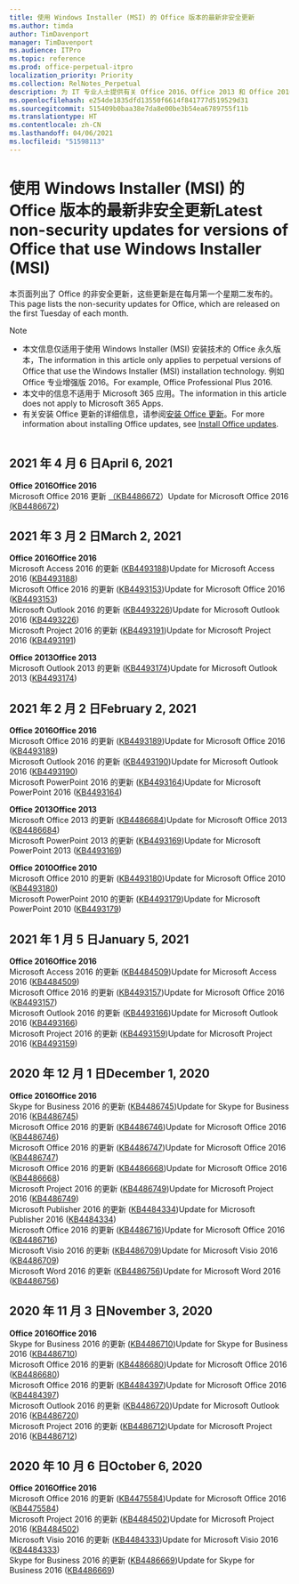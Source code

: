 ```yaml
---
title: 使用 Windows Installer (MSI) 的 Office 版本的最新非安全更新
ms.author: timda
author: TimDavenport
manager: TimDavenport
ms.audience: ITPro
ms.topic: reference
ms.prod: office-perpetual-itpro
localization_priority: Priority
ms.collection: RelNotes_Perpetual
description: 为 IT 专业人士提供有关 Office 2016、Office 2013 和 Office 2010 永久版本的最新非安全更新信息的链接
ms.openlocfilehash: e254de1835dfd13550f6614f841777d519529d31
ms.sourcegitcommit: 515409b0baa38e7da8e00be3b54ea6789755f11b
ms.translationtype: HT
ms.contentlocale: zh-CN
ms.lasthandoff: 04/06/2021
ms.locfileid: "51598113"
---
```

# <a name="latest-non-security-updates-for-versions-of-office-that-use-windows-installer-msi"></a><span data-ttu-id="c836f-103">使用 Windows Installer (MSI) 的 Office 版本的最新非安全更新</span><span class="sxs-lookup"><span data-stu-id="c836f-103">Latest non-security updates for versions of Office that use Windows Installer (MSI)</span></span>

<span data-ttu-id="c836f-104">本页面列出了 Office 的非安全更新，这些更新是在每月第一个星期二发布的。</span><span class="sxs-lookup"><span data-stu-id="c836f-104">This page lists the non-security updates for Office, which are released on the first Tuesday of each month.</span></span>

> [!NOTE]
> - <span data-ttu-id="c836f-105">本文信息仅适用于使用 Windows Installer (MSI) 安装技术的 Office 永久版本，</span><span class="sxs-lookup"><span data-stu-id="c836f-105">The information in this article only applies to perpetual versions of Office that use the Windows Installer (MSI) installation technology.</span></span> <span data-ttu-id="c836f-106">例如 Office 专业增强版 2016。</span><span class="sxs-lookup"><span data-stu-id="c836f-106">For example, Office Professional Plus 2016.</span></span>
> - <span data-ttu-id="c836f-107">本文中的信息不适用于 Microsoft 365 应用。</span><span class="sxs-lookup"><span data-stu-id="c836f-107">The information in this article does not apply to Microsoft 365 Apps.</span></span>
> - <span data-ttu-id="c836f-108">有关安装 Office 更新的详细信息，请参阅[安装 Office 更新](https://support.office.com/article/2ab296f3-7f03-43a2-8e50-46de917611c5)。</span><span class="sxs-lookup"><span data-stu-id="c836f-108">For more information about installing Office updates, see [Install Office updates](https://support.office.com/article/2ab296f3-7f03-43a2-8e50-46de917611c5).</span></span>
<br/><br/>


## <a name="april-6-2021"></a><span data-ttu-id="c836f-109">2021 年 4 月 6 日</span><span class="sxs-lookup"><span data-stu-id="c836f-109">April 6, 2021</span></span>
<span data-ttu-id="c836f-110">**Office 2016**</span><span class="sxs-lookup"><span data-stu-id="c836f-110">**Office 2016**</span></span><br/>
<span data-ttu-id="c836f-111">Microsoft Office 2016 更新 [（KB4486672](https://support.microsoft.com/help/4486672)）</span><span class="sxs-lookup"><span data-stu-id="c836f-111">Update for Microsoft Office 2016 [(KB4486672](https://support.microsoft.com/help/4486672))</span></span> </br> 

## <a name="march-2-2021"></a><span data-ttu-id="c836f-112">2021 年 3 月 2 日</span><span class="sxs-lookup"><span data-stu-id="c836f-112">March 2, 2021</span></span>
<span data-ttu-id="c836f-113">**Office 2016**</span><span class="sxs-lookup"><span data-stu-id="c836f-113">**Office 2016**</span></span><br/>
<span data-ttu-id="c836f-114">Microsoft Access 2016 的更新 ([KB4493188](https://support.microsoft.com/help/4493188))</span><span class="sxs-lookup"><span data-stu-id="c836f-114">Update for Microsoft Access 2016 ([KB4493188](https://support.microsoft.com/help/4493188))</span></span> </br> <span data-ttu-id="c836f-115">Microsoft Office 2016 的更新 ([KB4493153](https://support.microsoft.com/help/4493153))</span><span class="sxs-lookup"><span data-stu-id="c836f-115">Update for Microsoft Office 2016 ([KB4493153](https://support.microsoft.com/help/4493153))</span></span> </br> <span data-ttu-id="c836f-116">Microsoft Outlook 2016 的更新 ([KB4493226](https://support.microsoft.com/help/4493226))</span><span class="sxs-lookup"><span data-stu-id="c836f-116">Update for Microsoft Outlook 2016 ([KB4493226](https://support.microsoft.com/help/4493226))</span></span> </br> <span data-ttu-id="c836f-117">Microsoft Project 2016 的更新 ([KB4493191](https://support.microsoft.com/help/4493191))</span><span class="sxs-lookup"><span data-stu-id="c836f-117">Update for Microsoft Project 2016 ([KB4493191](https://support.microsoft.com/help/4493191))</span></span> </br> 


<span data-ttu-id="c836f-118">**Office 2013**</span><span class="sxs-lookup"><span data-stu-id="c836f-118">**Office 2013**</span></span><br/>
<span data-ttu-id="c836f-119">Microsoft Outlook 2013 的更新 ([KB4493174](https://support.microsoft.com/help/4493174))</span><span class="sxs-lookup"><span data-stu-id="c836f-119">Update for Microsoft Outlook 2013 ([KB4493174](https://support.microsoft.com/help/4493174))</span></span> </br> 


## <a name="february-2-2021"></a><span data-ttu-id="c836f-120">2021 年 2 月 2 日</span><span class="sxs-lookup"><span data-stu-id="c836f-120">February 2, 2021</span></span>
<span data-ttu-id="c836f-121">**Office 2016**</span><span class="sxs-lookup"><span data-stu-id="c836f-121">**Office 2016**</span></span><br/>
<span data-ttu-id="c836f-122">Microsoft Office 2016 的更新 ([KB4493189](https://support.microsoft.com/help/4493189))</span><span class="sxs-lookup"><span data-stu-id="c836f-122">Update for Microsoft Office 2016 ([KB4493189](https://support.microsoft.com/help/4493189))</span></span> </br> <span data-ttu-id="c836f-123">Microsoft Outlook 2016 的更新 ([KB4493190](https://support.microsoft.com/help/4493190))</span><span class="sxs-lookup"><span data-stu-id="c836f-123">Update for Microsoft Outlook 2016 ([KB4493190](https://support.microsoft.com/help/4493190))</span></span> </br> <span data-ttu-id="c836f-124">Microsoft PowerPoint 2016 的更新 ([KB4493164](https://support.microsoft.com/help/4493164))</span><span class="sxs-lookup"><span data-stu-id="c836f-124">Update for Microsoft PowerPoint 2016 ([KB4493164](https://support.microsoft.com/help/4493164))</span></span> </br> 

<span data-ttu-id="c836f-125">**Office 2013**</span><span class="sxs-lookup"><span data-stu-id="c836f-125">**Office 2013**</span></span><br/>
<span data-ttu-id="c836f-126">Microsoft Office 2013 的更新 ([KB4486684](https://support.microsoft.com/help/4486684))</span><span class="sxs-lookup"><span data-stu-id="c836f-126">Update for Microsoft Office 2013 ([KB4486684](https://support.microsoft.com/help/4486684))</span></span> </br>
<span data-ttu-id="c836f-127">Microsoft PowerPoint 2013 的更新 ([KB4493169](https://support.microsoft.com/help/4493169))</span><span class="sxs-lookup"><span data-stu-id="c836f-127">Update for Microsoft PowerPoint 2013 ([KB4493169](https://support.microsoft.com/help/4493169))</span></span> </br>

<span data-ttu-id="c836f-128">**Office 2010**</span><span class="sxs-lookup"><span data-stu-id="c836f-128">**Office 2010**</span></span><br/>
<span data-ttu-id="c836f-129">Microsoft Office 2010 的更新 ([KB4493180](https://support.microsoft.com/help/4493180))</span><span class="sxs-lookup"><span data-stu-id="c836f-129">Update for Microsoft Office 2010 ([KB4493180](https://support.microsoft.com/help/4493180))</span></span> </br>
<span data-ttu-id="c836f-130">Microsoft PowerPoint 2010 的更新 ([KB4493179](https://support.microsoft.com/help/4493179))</span><span class="sxs-lookup"><span data-stu-id="c836f-130">Update for Microsoft PowerPoint 2010 ([KB4493179](https://support.microsoft.com/help/4493179))</span></span></br>


## <a name="january-5-2021"></a><span data-ttu-id="c836f-131">2021 年 1 月 5 日</span><span class="sxs-lookup"><span data-stu-id="c836f-131">January 5, 2021</span></span>
<span data-ttu-id="c836f-132">**Office 2016**</span><span class="sxs-lookup"><span data-stu-id="c836f-132">**Office 2016**</span></span></br>
<span data-ttu-id="c836f-133">Microsoft Access 2016 的更新 ([KB4484509](https://support.microsoft.com/help/4484509))</span><span class="sxs-lookup"><span data-stu-id="c836f-133">Update for Microsoft Access 2016 ([KB4484509](https://support.microsoft.com/help/4484509))</span></span> </br>
<span data-ttu-id="c836f-134">Microsoft Office 2016 的更新 ([KB4493157](https://support.microsoft.com/help/4493157))</span><span class="sxs-lookup"><span data-stu-id="c836f-134">Update for Microsoft Office 2016 ([KB4493157](https://support.microsoft.com/help/4493157))</span></span> </br>
<span data-ttu-id="c836f-135">Microsoft Outlook 2016 的更新 ([KB4493166](https://support.microsoft.com/help/4493166))</span><span class="sxs-lookup"><span data-stu-id="c836f-135">Update for Microsoft Outlook 2016 ([KB4493166](https://support.microsoft.com/help/4493166))</span></span> </br>
<span data-ttu-id="c836f-136">Microsoft Project 2016 的更新 ([KB4493159](https://support.microsoft.com/help/4493159))</span><span class="sxs-lookup"><span data-stu-id="c836f-136">Update for Microsoft Project 2016 ([KB4493159](https://support.microsoft.com/help/4493159))</span></span> </br>


## <a name="december-1-2020"></a><span data-ttu-id="c836f-137">2020 年 12 月 1 日</span><span class="sxs-lookup"><span data-stu-id="c836f-137">December 1, 2020</span></span>
<span data-ttu-id="c836f-138">**Office 2016**</span><span class="sxs-lookup"><span data-stu-id="c836f-138">**Office 2016**</span></span><br/>
<span data-ttu-id="c836f-139">Skype for Business 2016 的更新 ([KB4486745](https://support.microsoft.com/help/4486745))</span><span class="sxs-lookup"><span data-stu-id="c836f-139">Update for Skype for Business 2016 ([KB4486745](https://support.microsoft.com/help/4486745))</span></span> <br/>
<span data-ttu-id="c836f-140">Microsoft Office 2016 的更新 ([KB4486746](https://support.microsoft.com/help/4486746))</span><span class="sxs-lookup"><span data-stu-id="c836f-140">Update for Microsoft Office 2016 ([KB4486746](https://support.microsoft.com/help/4486746))</span></span> <br/> <span data-ttu-id="c836f-141">Microsoft Office 2016 的更新 ([KB4486747](https://support.microsoft.com/help/4486747))</span><span class="sxs-lookup"><span data-stu-id="c836f-141">Update for Microsoft Office 2016 ([KB4486747](https://support.microsoft.com/help/4486747))</span></span> <br/> <span data-ttu-id="c836f-142">Microsoft Office 2016 的更新 ([KB4486668](https://support.microsoft.com/help/4486668))</span><span class="sxs-lookup"><span data-stu-id="c836f-142">Update for Microsoft Office 2016 ([KB4486668](https://support.microsoft.com/help/4486668))</span></span> <br/>
<span data-ttu-id="c836f-143">Microsoft Project 2016 的更新 ([KB4486749](https://support.microsoft.com/help/4486749))</span><span class="sxs-lookup"><span data-stu-id="c836f-143">Update for Microsoft Project 2016 ([KB4486749](https://support.microsoft.com/help/4486749))</span></span> <br/> <span data-ttu-id="c836f-144">Microsoft Publisher 2016 的更新 ([KB4484334](https://support.microsoft.com/help/4484334))</span><span class="sxs-lookup"><span data-stu-id="c836f-144">Update for Microsoft Publisher 2016 ([KB4484334](https://support.microsoft.com/help/4484334))</span></span> <br/> <span data-ttu-id="c836f-145">Microsoft Office 2016 的更新 ([KB4486716](https://support.microsoft.com/help/4486716))</span><span class="sxs-lookup"><span data-stu-id="c836f-145">Update for Microsoft Office 2016 ([KB4486716](https://support.microsoft.com/help/4486716))</span></span> <br/> <span data-ttu-id="c836f-146">Microsoft Visio 2016 的更新 ([KB4486709](https://support.microsoft.com/help/4486709))</span><span class="sxs-lookup"><span data-stu-id="c836f-146">Update for Microsoft Visio 2016 ([KB4486709](https://support.microsoft.com/help/4486709))</span></span> <br/>
<span data-ttu-id="c836f-147">Microsoft Word 2016 的更新 ([KB4486756](https://support.microsoft.com/help/4486756))</span><span class="sxs-lookup"><span data-stu-id="c836f-147">Update for Microsoft Word 2016 ([KB4486756](https://support.microsoft.com/help/4486756))</span></span> <br/> 


## <a name="november-3-2020"></a><span data-ttu-id="c836f-148">2020 年 11 月 3 日</span><span class="sxs-lookup"><span data-stu-id="c836f-148">November 3, 2020</span></span>
<span data-ttu-id="c836f-149">**Office 2016**</span><span class="sxs-lookup"><span data-stu-id="c836f-149">**Office 2016**</span></span><br/>
<span data-ttu-id="c836f-150">Skype for Business 2016 的更新 ([KB4486710](https://support.microsoft.com/help/4486710))</span><span class="sxs-lookup"><span data-stu-id="c836f-150">Update for Skype for Business 2016 ([KB4486710](https://support.microsoft.com/help/4486710))</span></span> <br/>
<span data-ttu-id="c836f-151">Microsoft Office 2016 的更新 ([KB4486680](https://support.microsoft.com/help/4486680))</span><span class="sxs-lookup"><span data-stu-id="c836f-151">Update for Microsoft Office 2016 ([KB4486680](https://support.microsoft.com/help/4486680))</span></span> <br/>
<span data-ttu-id="c836f-152">Microsoft Office 2016 的更新 ([KB4484397](https://support.microsoft.com/help/4484397))</span><span class="sxs-lookup"><span data-stu-id="c836f-152">Update for Microsoft Office 2016 ([KB4484397](https://support.microsoft.com/help/4484397))</span></span> <br/>
<span data-ttu-id="c836f-153">Microsoft Outlook 2016 的更新 ([KB4486720](https://support.microsoft.com/help/4486720))</span><span class="sxs-lookup"><span data-stu-id="c836f-153">Update for Microsoft Outlook 2016 ([KB4486720](https://support.microsoft.com/help/4486720))</span></span> <br/>
<span data-ttu-id="c836f-154">Microsoft Project 2016 的更新 ([KB4486712](https://support.microsoft.com/help/4486712))</span><span class="sxs-lookup"><span data-stu-id="c836f-154">Update for Microsoft Project 2016 ([KB4486712](https://support.microsoft.com/help/4486712))</span></span> <br/>


## <a name="october-6-2020"></a><span data-ttu-id="c836f-155">2020 年 10 月 6 日</span><span class="sxs-lookup"><span data-stu-id="c836f-155">October 6, 2020</span></span>
<span data-ttu-id="c836f-156">**Office 2016**</span><span class="sxs-lookup"><span data-stu-id="c836f-156">**Office 2016**</span></span><br/>
<span data-ttu-id="c836f-157">Microsoft Office 2016 的更新 ([KB4475584](https://support.microsoft.com/help/4475584))</span><span class="sxs-lookup"><span data-stu-id="c836f-157">Update for Microsoft Office 2016 ([KB4475584](https://support.microsoft.com/help/4475584))</span></span><br/>
<span data-ttu-id="c836f-158">Microsoft Project 2016 的更新 ([KB4484502](https://support.microsoft.com/help/4484502))</span><span class="sxs-lookup"><span data-stu-id="c836f-158">Update for Microsoft Project 2016 ([KB4484502](https://support.microsoft.com/help/4484502))</span></span><br/>
<span data-ttu-id="c836f-159">Microsoft Visio 2016 的更新 ([KB4484333](https://support.microsoft.com/help/4484333))</span><span class="sxs-lookup"><span data-stu-id="c836f-159">Update for Microsoft Visio 2016 ([KB4484333](https://support.microsoft.com/help/4484333))</span></span><br/>
<span data-ttu-id="c836f-160">Skype for Business 2016 的更新 ([KB4486669](https://support.microsoft.com/help/4486669))</span><span class="sxs-lookup"><span data-stu-id="c836f-160">Update for Skype for Business 2016 ([KB4486669](https://support.microsoft.com/help/4486669))</span></span><br/> 


</br>
